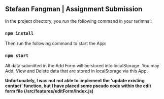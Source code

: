 ## Stefaan Fangman | Assignment Submission

In the project directory, you run the following command in your terimnal:

### `npm install`

Then run the following command to start the App:

### `npm start`

All data submitted in the Add Form will be stored into localStorage.
You may Add, View and Delete data that are stored in localStorage via this App.

**Unfortunately, I was not not able to implement the 'update existing contact' function, but I have placed some pseudo code within the edit form file (/src/features/editForm/index.js)**

